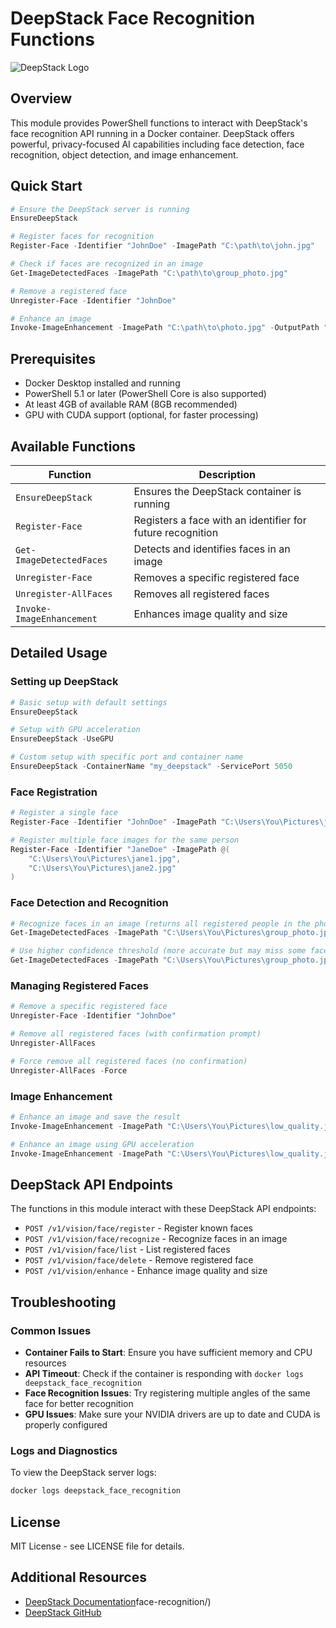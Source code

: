 # DeepStack Face Recognition Functions

![DeepStack Logo](https://deepstack.cc/static/img/logo.png)

## Overview

This module provides PowerShell functions to interact with DeepStack's face recognition API running in a Docker container. DeepStack offers powerful, privacy-focused AI capabilities including face detection, face recognition, object detection, and image enhancement.

## Quick Start

```powershell
# Ensure the DeepStack server is running
EnsureDeepStack

# Register faces for recognition
Register-Face -Identifier "JohnDoe" -ImagePath "C:\path\to\john.jpg"

# Check if faces are recognized in an image
Get-ImageDetectedFaces -ImagePath "C:\path\to\group_photo.jpg"

# Remove a registered face
Unregister-Face -Identifier "JohnDoe"

# Enhance an image
Invoke-ImageEnhancement -ImagePath "C:\path\to\photo.jpg" -OutputPath "C:\path\to\enhanced.jpg"
```

## Prerequisites

- Docker Desktop installed and running
- PowerShell 5.1 or later (PowerShell Core is also supported)
- At least 4GB of available RAM (8GB recommended)
- GPU with CUDA support (optional, for faster processing)

## Available Functions

| Function                  | Description                                                |
| ------------------------- | ---------------------------------------------------------- |
| `EnsureDeepStack`         | Ensures the DeepStack container is running                 |
| `Register-Face`           | Registers a face with an identifier for future recognition |
| `Get-ImageDetectedFaces`  | Detects and identifies faces in an image                   |
| `Unregister-Face`         | Removes a specific registered face                         |
| `Unregister-AllFaces`     | Removes all registered faces                               |
| `Invoke-ImageEnhancement` | Enhances image quality and size                            |

## Detailed Usage

### Setting up DeepStack

```powershell
# Basic setup with default settings
EnsureDeepStack

# Setup with GPU acceleration
EnsureDeepStack -UseGPU

# Custom setup with specific port and container name
EnsureDeepStack -ContainerName "my_deepstack" -ServicePort 5050
```

### Face Registration

```powershell
# Register a single face
Register-Face -Identifier "JohnDoe" -ImagePath "C:\Users\You\Pictures\john.jpg"

# Register multiple face images for the same person
Register-Face -Identifier "JaneDoe" -ImagePath @(
    "C:\Users\You\Pictures\jane1.jpg",
    "C:\Users\You\Pictures\jane2.jpg"
)
```

### Face Detection and Recognition

```powershell
# Recognize faces in an image (returns all registered people in the photo)
Get-ImageDetectedFaces -ImagePath "C:\Users\You\Pictures\group_photo.jpg"

# Use higher confidence threshold (more accurate but may miss some faces)
Get-ImageDetectedFaces -ImagePath "C:\Users\You\Pictures\group_photo.jpg" -ConfidenceThreshold 0.7
```

### Managing Registered Faces

```powershell
# Remove a specific registered face
Unregister-Face -Identifier "JohnDoe"

# Remove all registered faces (with confirmation prompt)
Unregister-AllFaces

# Force remove all registered faces (no confirmation)
Unregister-AllFaces -Force
```

### Image Enhancement

```powershell
# Enhance an image and save the result
Invoke-ImageEnhancement -ImagePath "C:\Users\You\Pictures\low_quality.jpg" -OutputPath "C:\Users\You\Pictures\enhanced.jpg"

# Enhance an image using GPU acceleration
Invoke-ImageEnhancement -ImagePath "C:\Users\You\Pictures\low_quality.jpg" -UseGPU -OutputPath "C:\Users\You\Pictures\enhanced.jpg"
```

## DeepStack API Endpoints

The functions in this module interact with these DeepStack API endpoints:

- `POST /v1/vision/face/register` - Register known faces
- `POST /v1/vision/face/recognize` - Recognize faces in an image
- `POST /v1/vision/face/list` - List registered faces
- `POST /v1/vision/face/delete` - Remove registered face
- `POST /v1/vision/enhance` - Enhance image quality and size

## Troubleshooting

### Common Issues

- **Container Fails to Start**: Ensure you have sufficient memory and CPU resources
- **API Timeout**: Check if the container is responding with `docker logs deepstack_face_recognition`
- **Face Recognition Issues**: Try registering multiple angles of the same face for better recognition
- **GPU Issues**: Make sure your NVIDIA drivers are up to date and CUDA is properly configured

### Logs and Diagnostics

To view the DeepStack server logs:

```powershell
docker logs deepstack_face_recognition
```

## License

MIT License - see LICENSE file for details.

## Additional Resources

- [DeepStack Documentation](https://docs.deepstack.cc/)face-recognition/)
- [DeepStack GitHub](https://github.com/johnolafenwa/DeepStack)
